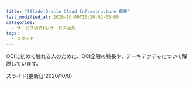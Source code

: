 ```yaml
---
title: "[Slide]Oracle Cloud Infrastructure 概要"
last_modified_at: 2020-10-09T16:20:02-05:00
categories:
  - サービス別資料/サービス全般
tags:
  - スライド
---
```


OCIに初めて触れる人のために、OCI全般の特長や、アーキテクチャについて解説しています。  

スライド(更新日:2020/10/8)
<div style="max-width:640px">
<script async class="speakerdeck-embed" data-id="63c6514d88204918bc3e572bd3183589" data-ratio="1.77777777777778" src="//speakerdeck.com/assets/embed.js"></scipt></div>
